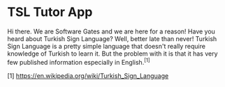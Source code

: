 # TSL Tutor App

Hi there. We are Software Gates and we are here for a reason!
Have you heard about Turkish Sign Language? Well, better late than never!
Turkish Sign Language is a pretty simple language that doesn't really require knowledge of Turkish to learn it. But the problem with it is that it has very few published information especially in English.<sup>[1]</sup>






[1] https://en.wikipedia.org/wiki/Turkish_Sign_Language

